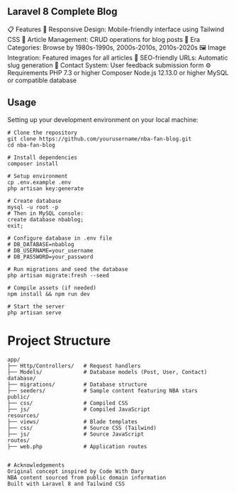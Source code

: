 ## Laravel 8 Complete Blog
📋 Features
📱 Responsive Design: Mobile-friendly interface using Tailwind CSS
📝 Article Management: CRUD operations for blog posts
🏀 Era Categories: Browse by 1980s-1990s, 2000s-2010s, 2010s-2020s
🖼️ Image Integration: Featured images for all articles
🔗 SEO-friendly URLs: Automatic slug generation
📨 Contact System: User feedback submission form
⚙️ Requirements
PHP 7.3 or higher
Composer
Node.js 12.13.0 or higher
MySQL or compatible database

## Usage <br>
Setting up your development environment on your local machine: <br>
```
# Clone the repository
git clone https://github.com/yourusername/nba-fan-blog.git
cd nba-fan-blog

# Install dependencies
composer install

# Setup environment
cp .env.example .env
php artisan key:generate

# Create database
mysql -u root -p
# Then in MySQL console:
create database nbablog;
exit;

# Configure database in .env file
# DB_DATABASE=nbablog
# DB_USERNAME=your_username
# DB_PASSWORD=your_password

# Run migrations and seed the database
php artisan migrate:fresh --seed

# Compile assets (if needed)
npm install && npm run dev

# Start the server
php artisan serve
```
# Project Structure
```
app/
├── Http/Controllers/   # Request handlers
├── Models/             # Database models (Post, User, Contact)
database/
├── migrations/         # Database structure
├── seeders/            # Sample content featuring NBA stars
public/
├── css/                # Compiled CSS
├── js/                 # Compiled JavaScript
resources/
├── views/              # Blade templates
├── css/                # Source CSS (Tailwind)
├── js/                 # Source JavaScript
routes/
├── web.php             # Application routes
```
```

# Acknowledgements
Original concept inspired by Code With Dary
NBA content sourced from public domain information
Built with Laravel 8 and Tailwind CSS


